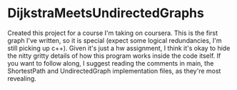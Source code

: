 # DijkstraMeetsUndirectedGraphs
Created this project for a course I'm taking on coursera. This is the first graph I've written, so it is special (expect some logical redundancies, I'm still picking up c++). Given it's just a hw assignment, I think it's okay to hide the nitty gritty details of how this program works inside the code itself. If you want to follow along, I suggest reading the comments in main, the ShortestPath and UndirectedGraph implementation files, as they're most revealing.
